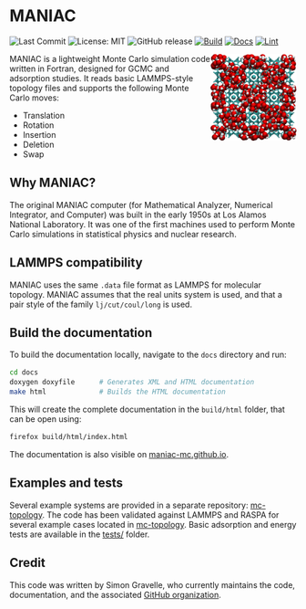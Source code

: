 # MANIAC

![Last Commit](https://img.shields.io/github/last-commit/maniac-mc/maniac-mc.github.io?color=%2328a745)
![License: MIT](https://img.shields.io/badge/License-MIT-%2328a745)
![GitHub release](https://img.shields.io/github/v/release/maniac-mc/maniac-mc.github.io?color=%2328a745)
[![Build](https://github.com/maniac-mc/maniac-mc.github.io/actions/workflows/tests.yml/badge.svg)](https://github.com/maniac-mc/maniac-mc.github.io/actions/workflows/tests.yml)
[![Docs](https://github.com/maniac-mc/maniac-mc.github.io/actions/workflows/docs.yml/badge.svg)](https://github.com/maniac-mc/maniac-mc.github.io/actions/workflows/docs.yml)
[![Lint](https://github.com/maniac-mc/maniac-mc.github.io/actions/workflows/lint.yml/badge.svg)](https://github.com/maniac-mc/maniac-mc.github.io/actions/workflows/lint.yml)

<img
    src="https://raw.githubusercontent.com/maniac-mc/mc-visuals/refs/heads/main/gallery/ZIF8-H2O/system.png"
    width="30%" align="right"/>
</a>

MANIAC is a lightweight Monte Carlo simulation code written in Fortran,
designed for GCMC and adsorption studies. It reads basic LAMMPS-style topology
files and supports the following Monte Carlo moves:

- Translation  
- Rotation  
- Insertion  
- Deletion  
- Swap  

## Why MANIAC?

The original MANIAC computer (for Mathematical Analyzer, Numerical Integrator, and
Computer) was built in the early 1950s at Los Alamos National Laboratory. It
was one of the first machines used to perform Monte Carlo simulations in
statistical physics and nuclear research.

## LAMMPS compatibility

MANIAC uses the same `.data` file format as LAMMPS for molecular
topology. MANIAC assumes that the real units system is used, and that
a pair style of the family `lj/cut/coul/long` is used.

## Build the documentation

To build the documentation locally, navigate to the `docs` directory and run:

```bash
cd docs
doxygen doxyfile      # Generates XML and HTML documentation
make html             # Builds the HTML documentation
```

This will create the complete documentation in the `build/html` folder, that can
be open using:

```bash
firefox build/html/index.html
```

The documentation is also visible on [maniac-mc.github.io](https://maniac-mc.github.io).

## Examples and tests

Several example systems are provided in a separate repository:
[mc-topology]([topology-gallery/](https://github.com/maniac-mc/mc-topology)).
The code has been validated against LAMMPS and RASPA for several example cases
located in [mc-topology]([topology-gallery/](https://github.com/maniac-mc/mc-topology)).
Basic adsorption and energy tests are available in the [tests/](tests/) folder.

## Credit

This code was written by Simon Gravelle, who currently maintains the
code, documentation, and the associated [GitHub organization](https://github.com/maniac-mc).
